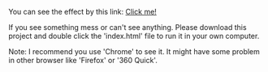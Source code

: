 You can see the effect by this link: [Click me!](https://hnfms-g2018.github.io/LoveHeart-canvas/)

If you see something mess or can't see anything. Please download this project and double click the 'index.html' file to run it in your own computer.

Note: I recommend you use 'Chrome' to see it. It might have some problem in other browser like 'Firefox' or '360 Quick'.

